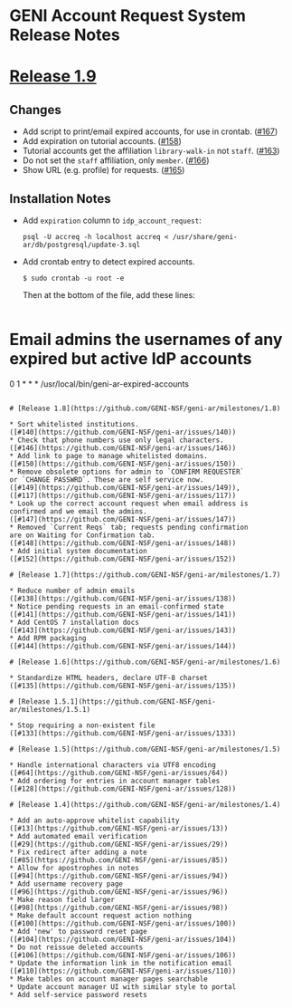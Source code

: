 # GENI Account Request System Release Notes

# [Release 1.9](https://github.com/GENI-NSF/geni-ar/milestones/1.9)

## Changes

* Add script to print/email expired accounts, for use in crontab.
  ([#167](https://github.com/GENI-NSF/geni-ar/issues/167))
* Add expiration on tutorial accounts.
  ([#158](https://github.com/GENI-NSF/geni-ar/issues/158))
* Tutorial accounts get the affiliation `library-walk-in` not `staff`.
  ([#163](https://github.com/GENI-NSF/geni-ar/issues/163))
* Do not set the `staff` affiliation, only `member`.
  ([#166](https://github.com/GENI-NSF/geni-ar/issues/166))
* Show URL (e.g. profile) for requests.
  ([#165](https://github.com/GENI-NSF/geni-ar/issues/165))

## Installation Notes

* Add `expiration` column to `idp_account_request`:
   ```
   psql -U accreq -h localhost accreq < /usr/share/geni-ar/db/postgresql/update-3.sql
   ```
* Add crontab entry to detect expired accounts.
   ```
   $ sudo crontab -u root -e
   ```
  Then at the bottom of the file, add these lines:
   ```
# Email admins the usernames of any expired but active IdP accounts
0 1 * * * /usr/local/bin/geni-ar-expired-accounts
   ```

# [Release 1.8](https://github.com/GENI-NSF/geni-ar/milestones/1.8)

* Sort whitelisted institutions.
  ([#140](https://github.com/GENI-NSF/geni-ar/issues/140))
* Check that phone numbers use only legal characters.
  ([#146](https://github.com/GENI-NSF/geni-ar/issues/146))
* Add link to page to manage whitelisted domains.
  ([#150](https://github.com/GENI-NSF/geni-ar/issues/150))
* Remove obsolete options for admin to `CONFIRM REQUESTER`
  or `CHANGE PASSWRD`. These are self service now.
  ([#149](https://github.com/GENI-NSF/geni-ar/issues/149)),
  ([#117](https://github.com/GENI-NSF/geni-ar/issues/117))
* Look up the correct account request when email address is
  confirmed and we email the admins.
  ([#147](https://github.com/GENI-NSF/geni-ar/issues/147))
* Removed `Current Reqs` tab; requests pending confirmation
  are on Waiting for Confirmation tab.
  ([#148](https://github.com/GENI-NSF/geni-ar/issues/148))
* Add initial system documentation
  ([#152](https://github.com/GENI-NSF/geni-ar/issues/152))

# [Release 1.7](https://github.com/GENI-NSF/geni-ar/milestones/1.7)

* Reduce number of admin emails
  ([#138](https://github.com/GENI-NSF/geni-ar/issues/138))
* Notice pending requests in an email-confirmed state
  ([#141](https://github.com/GENI-NSF/geni-ar/issues/141))
* Add CentOS 7 installation docs
  ([#143](https://github.com/GENI-NSF/geni-ar/issues/143))
* Add RPM packaging
  ([#144](https://github.com/GENI-NSF/geni-ar/issues/144))

# [Release 1.6](https://github.com/GENI-NSF/geni-ar/milestones/1.6)

* Standardize HTML headers, declare UTF-8 charset
  ([#135](https://github.com/GENI-NSF/geni-ar/issues/135))

# [Release 1.5.1](https://github.com/GENI-NSF/geni-ar/milestones/1.5.1)

* Stop requiring a non-existent file
  ([#133](https://github.com/GENI-NSF/geni-ar/issues/133))

# [Release 1.5](https://github.com/GENI-NSF/geni-ar/milestones/1.5)

* Handle international characters via UTF8 encoding
  ([#64](https://github.com/GENI-NSF/geni-ar/issues/64))
* Add ordering for entries in account manager tables
  ([#128](https://github.com/GENI-NSF/geni-ar/issues/128))

# [Release 1.4](https://github.com/GENI-NSF/geni-ar/milestones/1.4)

* Add an auto-approve whitelist capability
  ([#13](https://github.com/GENI-NSF/geni-ar/issues/13))
* Add automated email verification
  ([#29](https://github.com/GENI-NSF/geni-ar/issues/29))
* Fix redirect after adding a note
  ([#85](https://github.com/GENI-NSF/geni-ar/issues/85))
* Allow for apostrophes in notes
  ([#94](https://github.com/GENI-NSF/geni-ar/issues/94))
* Add username recovery page
  ([#96](https://github.com/GENI-NSF/geni-ar/issues/96))
* Make reason field larger
  ([#98](https://github.com/GENI-NSF/geni-ar/issues/98))
* Make default account request action nothing
  ([#100](https://github.com/GENI-NSF/geni-ar/issues/100))
* Add 'new' to password reset page
  ([#104](https://github.com/GENI-NSF/geni-ar/issues/104))
* Do not reissue deleted accounts
  ([#106](https://github.com/GENI-NSF/geni-ar/issues/106))
* Update the information link in the notification email
  ([#110](https://github.com/GENI-NSF/geni-ar/issues/110))
* Make tables on account manager pages searchable
* Update account manager UI with similar style to portal
* Add self-service password resets
